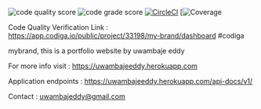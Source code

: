 ![code quality score](https://api.codiga.io/project/33198/score/svg)
![code grade score](https://api.codiga.io/project/33198/status/svg)
[![CircleCI](https://circleci.com/gh/uwambajeddy/my-brand/tree/master.svg?style=svg)](https://circleci.com/gh/uwambajeddy/my-brand/tree/master)
[![Coverage](https://img.shields.io/badge/76.02-coverage-green)

Code Quality Verification Link : https://app.codiga.io/public/project/33198/my-brand/dashboard #codiga

mybrand, this is a portfolio website by uwambaje eddy

For more info visit : https://uwambajeeddy.herokuapp.com

Application endpoints :  https://uwambajeeddy.herokuapp.com/api-docs/v1/

Contact : uwambajeddy@gmail.com
